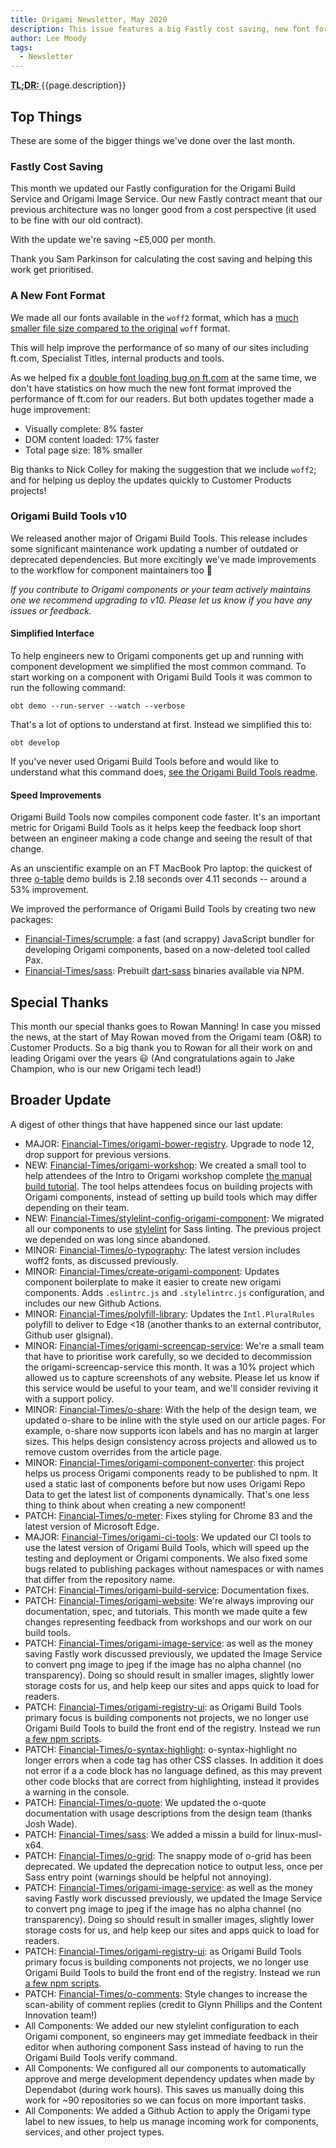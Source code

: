 ```yaml
---
title: Origami Newsletter, May 2020
description: This issue features a big Fastly cost saving, new font formats, and a major release of Origami Build Tools.
author: Lee Moody
tags:
  - Newsletter
---
```


<abbr title="Too long; didn't read">
	<strong>
	TL;DR:
	</strong>
</abbr> {{page.description}}

## Top Things

These are some of the bigger things we've done over the last month.

### Fastly Cost Saving

This month we updated our Fastly configuration for the Origami Build Service and Origami Image Service. Our new Fastly contract meant that our previous architecture was no longer good from a cost perspective (it used to be fine with our old contract).

With the update we're saving ~£5,000 per month.

Thank you Sam Parkinson for calculating the cost saving and helping this work get prioritised.

### A New Font Format

We made all our fonts available in the `woff2` format, which has a [much smaller file size compared to the original](https://github.com/Financial-Times/o-fonts-assets/pull/19#issue-422025287) `woff` format.

This will help improve the performance of so many of our sites including ft.com, Specialist Titles, internal products and tools.

As we helped fix a [double font loading bug on ft.com](https://github.com/Financial-Times/dotcom-page-kit/pull/826) at the same time, we don't have statistics on how much the new font format improved the performance of ft.com for our readers. But both updates together made a huge improvement:

- Visually complete: 8% faster
- DOM content loaded: 17% faster
- Total page size: 18% smaller

Big thanks to Nick Colley for making the suggestion that we include `woff2`; and for helping us deploy the updates quickly to Customer Products projects!

### Origami Build Tools v10

We released another major of Origami Build Tools. This release includes some significant maintenance work updating a number of outdated or deprecated dependencies. But more excitingly we've made improvements to the workflow for component maintainers too 🎉

_If you contribute to Origami components or your team actively maintains one we recommend upgrading to v10. Please let us know if you have any issues or feedback._

#### Simplified Interface

To help engineers new to Origami components get up and running with component development we simplified the most common command. To start working on a component with Origami Build Tools it was common to run the following command:

```
obt demo --run-server --watch --verbose
```

That's a lot of options to understand at first. Instead we simplified this to:

```
obt develop
```

If you've never used Origami Build Tools before and would like to understand what this command does, [see the Origami Build Tools readme](https://github.com/Financial-Times/origami-build-tools#usage).

#### Speed Improvements

Origami Build Tools now compiles component code faster. It's an important metric for Origami Build Tools as it helps keep the feedback loop short between an engineer making a code change and seeing the result of that change.

As an unscientific example on an FT MacBook Pro laptop: the quickest of three [o-table](https://github.com/Financial-Times/o-table) demo builds is 2.18 seconds over 4.11 seconds -- around a 53% improvement.

We improved the performance of Origami Build Tools by creating two new packages:
- [Financial-Times/scrumple](https://github.com/Financial-Times/scrumple#scrumple): a fast (and scrappy) JavaScript bundler for developing Origami components, based on a now-deleted tool called Pax.
- [Financial-Times/sass](https://github.com/Financial-Times/sass): Prebuilt [dart-sass](https://github.com/sass/dart-sass) binaries available via NPM.

## Special Thanks

This month our special thanks goes to Rowan Manning! In case you missed the news, at the start of May Rowan moved from the Origami team (O&R) to Customer Products. So a big thank you to Rowan for all their work on and leading Origami over the years 😃 (And congratulations again to Jake Champion, who is our new Origami tech lead!)

## Broader Update

A digest of other things that have happened since our last update:

- MAJOR: [Financial-Times/origami-bower-registry](https://github.com/Financial-Times/origami-bower-registry). Upgrade to node 12, drop support for previous versions.
- NEW: [Financial-Times/origami-workshop](https://github.com/Financial-Times/origami-workshop): We created a small tool to help attendees of the Intro to Origami workshop complete [the manual build tutorial](https://origami.ft.com/docs/tutorials/manual-build/). The tool helps attendees focus on building projects with Origami components, instead of setting up build tools which may differ depending on their team.
- NEW: [Financial-Times/stylelint-config-origami-component](https://github.com/Financial-Times/stylelint-config-origami-component): We migrated all our components to use [stylelint](https://stylelint.io) for Sass linting. The previous project we depended on was long since abandoned.
- MINOR: [Financial-Times/o-typography](https://github.com/Financial-Times/o-typography): The latest version includes woff2 fonts, as discussed previously.
- MINOR: [Financial-Times/create-origami-component](https://github.com/Financial-Times/create-origami-component): Updates component boilerplate to make it easier to create new origami components. Adds `.eslintrc.js` and `.stylelintrc.js` configuration, and includes our new Github Actions.
- MINOR: [Financial-Times/polyfill-library](https://github.com/Financial-Times/polyfill-library): Updates the `Intl.PluralRules` polyfill to deliver to Edge <18 (another thanks to an external contributor, Github user glsignal).
- MINOR: [Financial-Times/origami-screencap-service](https://github.com/Financial-Times/origami-screencap-service): We're a small team that have to prioritise work carefully, so we decided to decommission the origami-screencap-service this month. It was a 10% project which allowed us to capture screenshots of any website. Please let us know if this service would be useful to your team, and we'll consider reviving it with a support policy.
- MINOR: [Financial-Times/o-share](https://github.com/Financial-Times/o-share): With the help of the design team, we updated o-share to be inline with the style used on our article pages. For example, o-share now supports icon labels and has no margin at larger sizes. This helps design consistency across projects and allowed us to remove custom overrides from the article page.
- MINOR: [Financial-Times/origami-component-converter](https://github.com/Financial-Times/origami-component-converter): this project helps us process Origami components ready to be published to npm. It used a static last of components before but now uses Origami Repo Data to get the latest list of components dynamically. That's one less thing to think about when creating a new component!
- PATCH: [Financial-Times/o-meter](https://github.com/Financial-Times/o-meter): Fixes styling for Chrome 83 and the latest version of Microsoft Edge.
- MAJOR: [Financial-Times/origami-ci-tools](https://github.com/Financial-Times/origami-ci-tools): We updated our CI tools to use the latest version of Origami Build Tools, which will speed up the testing and deployment or Origami components. We also fixed some bugs related to publishing packages without namespaces or with names that differ from the repository name.
- PATCH: [Financial-Times/origami-build-service](https://github.com/Financial-Times/origami-build-service): Documentation fixes.
- PATCH: [Financial-Times/origami-website](https://github.com/Financial-Times/origami-website): We're always improving our documentation, spec, and tutorials. This month we made quite a few changes representing feedback from workshops and our work on our build tools.
- PATCH: [Financial-Times/origami-image-service](https://github.com/Financial-Times/origami-image-service): as well as the money saving Fastly work discussed previously, we updated the Image Service to convert png image to jpeg if the image has no alpha channel (no transparency). Doing so should result in smaller images, slightly lower storage costs for us, and help keep our sites and apps quick to load for readers.
- PATCH: [Financial-Times/origami-registry-ui](https://github.com/Financial-Times/origami-registry-ui): as Origami Build Tools primary focus is building components not projects, we no longer use Origami Build Tools to build the front end of the registry. Instead we run [a few npm scripts](https://github.com/Financial-Times/origami-registry-ui/blob/c24c85a146ecec9acf4c3fd4b121a5badd0ba034/package.json#L27).
- PATCH: [Financial-Times/o-syntax-highlight](https://github.com/Financial-Times/o-syntax-highlight): o-syntax-highlight no longer errors when a code tag has other CSS classes. In addition it does not error if a a code block has no language defined, as this may prevent other code blocks that are correct from highlighting, instead it provides a warning in the console.
- PATCH: [Financial-Times/o-quote](https://github.com/Financial-Times/o-quote): We updated the o-quote documentation with usage descriptions from the design team (thanks Josh Wade).
- PATCH: [Financial-Times/sass](https://github.com/Financial-Times/sass): We added a missin a build for linux-musl-x64.
- PATCH: [Financial-Times/o-grid](https://github.com/Financial-Times/o-grid): The snappy mode of o-grid has been deprecated. We updated the deprecation notice to output less, once per Sass entry point (warnings should be helpful not annoying).
- PATCH: [Financial-Times/origami-image-service](https://github.com/Financial-Times/origami-image-service): as well as the money saving Fastly work discussed previously, we updated the Image Service to convert png image to jpeg if the image has no alpha channel (no transparency). Doing so should result in smaller images, slightly lower storage costs for us, and help keep our sites and apps quick to load for readers.
- PATCH: [Financial-Times/origami-registry-ui](https://github.com/Financial-Times/origami-registry-ui): as Origami Build Tools primary focus is building components not projects, we no longer use Origami Build Tools to build the front end of the registry. Instead we run [a few npm scripts](https://github.com/Financial-Times/origami-registry-ui/blob/c24c85a146ecec9acf4c3fd4b121a5badd0ba034/package.json#L27).
- PATCH: [Financial-Times/o-comments](https://github.com/Financial-Times/o-comments): Style changes to increase the scan-ability of comment replies (credit to Glynn Phillips and the Content Innovation team!)
- All Components: We added our new stylelint configuration to each Origami component, so engineers may get immediate feedback in their editor when authoring component Sass instead of having to run the Origami Build Tools verify command.
- All Components: We configured all our components to automatically approve and merge development dependency updates when made by Dependabot (during work hours). This saves us manually doing this work for ~90 repositories so we can focus on more important tasks.
- All Components: We added a Github Action to apply the Origami type label to new issues, to help us manage incoming work for components, services, and other project types.
